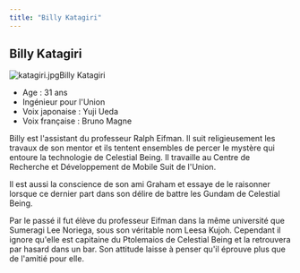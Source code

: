 ```yaml
---
title: "Billy Katagiri"
---
```


Billy Katagiri
--------------

![katagiri.jpg](/images/stories/saga/gundam00/persos/katagiri.jpg "katagiri.jpg")Billy Katagiri


- Age : 31 ans  
- Ingénieur pour l'Union  
- Voix japonaise : Yuji Ueda  
- Voix française : Bruno Magne


Billy est l'assistant du professeur Ralph Eifman. Il suit religieusement les travaux de son mentor et ils tentent ensembles de percer le mystère qui entoure la technologie de Celestial Being. Il travaille au Centre de Recherche et Développement de Mobile Suit de l'Union.


Il est aussi la conscience de son ami Graham et essaye de le raisonner lorsque ce dernier part dans son délire de battre les Gundam de Celestial Being.


Par le passé il fut élève du professeur Eifman dans la même université que Sumeragi Lee Noriega, sous son véritable nom Leesa Kujoh. Cependant il ignore qu'elle est capitaine du Ptolemaios de Celestial Being et la retrouvera par hasard dans un bar. Son attitude laisse à penser qu'il éprouve plus que de l'amitié pour elle.

